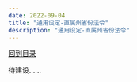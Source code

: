 ```yaml
---
date: 2022-09-04
title: "通用设定-直属州省份法令"
description: "通用设定-直属州省份法令"
---
```


[回到目录](index.md)

待建设......
